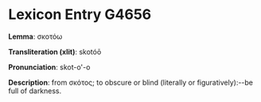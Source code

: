 # Lexicon Entry G4656

**Lemma**: σκοτόω

**Transliteration (xlit)**: skotóō

**Pronunciation**: skot-o'-o

**Description**:
from σκότος; to obscure or blind (literally or figuratively):--be full of darkness.
